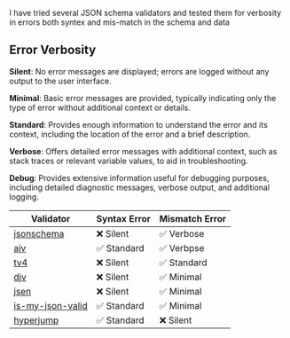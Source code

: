 I have tried several JSON schema validators and tested them for verbosity in errors both syntex and mis-match in the schema and data

## Error Verbosity

**Silent**: No error messages are displayed; errors are logged without any output to the user interface.

**Minimal**: Basic error messages are provided, typically indicating only the type of error without additional context or details.

**Standard**: Provides enough information to understand the error and its context, including the location of the error and a brief description.

**Verbose**: Offers detailed error messages with additional context, such as stack traces or relevant variable values, to aid in troubleshooting.

**Debug**: Provides extensive information useful for debugging purposes, including detailed diagnostic messages, verbose output, and additional logging.

| Validator                                                          | Syntax Error | Mismatch Error |
| ------------------------------------------------------------------ | ------------ | -------------- |
| [jsonschema](https://www.npmjs.com/package/jsonschema)             | ❌ Silent    | ✅ Verbose     |
| [ajv](https://www.npmjs.com/package/ajv)                           | ✅ Standard  | ✅ Verbpse     |
| [tv4](https://www.npmjs.com/package/tv4)                           | ❌ Silent    | ✅ Standard    |
| [djv](https://www.npmjs.com/package/djv)                           | ❌ Silent    | ✅ Minimal     |
| [jsen](https://www.npmjs.com/package/jsen)                         | ❌ Silent    | ✅ Minimal     |
| [is-my-json-valid](https://www.npmjs.com/package/is-my-json-valid) | ✅ Standard  | ✅ Minimal     |
| [hyperjump](https://www.npmjs.com/package/@hyperjump/json-schema)  | ✅ Standard  | ❌ Silent      |
